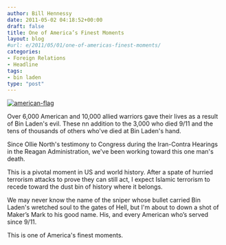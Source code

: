 ```yaml
---
author: Bill Hennessy
date: 2011-05-02 04:18:52+00:00
draft: false
title: One of America’s Finest Moments
layout: blog
#url: e/2011/05/01/one-of-americas-finest-moments/
categories:
- Foreign Relations
- Headline
tags:
- bin laden
type: "post"
---
```


[![american-flag](https://hennessysview.com/wp-content/uploads/2011/05/american-flag_thumb.jpg)
](https://hennessysview.com/wp-content/uploads/2011/05/american-flag.jpg)

Over 6,000 American and 10,000 allied warriors gave their lives as a result of Bin Laden's evil. These nn addition to the 3,000 who died 9/11 and the tens of thousands of others who've died at Bin Laden's hand. 

Since Ollie North's testimony to Congress during the Iran-Contra Hearings in the Reagan Administration, we've been working toward this one man's death. 

This is a pivotal moment in US and world history. After a spate of hurried terrorism attacks to prove they can still act, I expect Islamic terrorism to recede toward the dust bin of history where it belongs.

We may never know the name of the sniper whose bullet carried Bin Laden's wretched soul to the gates of Hell, but I'm about to down a shot of Maker’s Mark to his good name. His, and every American who’s served since 9/11. 

This is one of America's finest moments.
